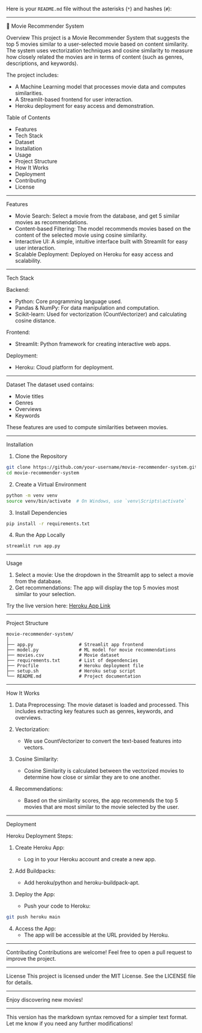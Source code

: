 Here is your `README.md` file without the asterisks (`*`) and hashes (`#`):

---

🎥 Movie Recommender System

Overview
This project is a Movie Recommender System that suggests the top 5 movies similar to a user-selected movie based on content similarity. The system uses vectorization techniques and cosine similarity to measure how closely related the movies are in terms of content (such as genres, descriptions, and keywords).

The project includes:
- A Machine Learning model that processes movie data and computes similarities.
- A Streamlit-based frontend for user interaction.
- Heroku deployment for easy access and demonstration.

Table of Contents
- Features
- Tech Stack
- Dataset
- Installation
- Usage
- Project Structure
- How It Works
- Deployment
- Contributing
- License

---

Features
- Movie Search: Select a movie from the database, and get 5 similar movies as recommendations.
- Content-based Filtering: The model recommends movies based on the content of the selected movie using cosine similarity.
- Interactive UI: A simple, intuitive interface built with Streamlit for easy user interaction.
- Scalable Deployment: Deployed on Heroku for easy access and scalability.

---

Tech Stack

Backend:
- Python: Core programming language used.
- Pandas & NumPy: For data manipulation and computation.
- Scikit-learn: Used for vectorization (CountVectorizer) and calculating cosine distance.

Frontend:
- Streamlit: Python framework for creating interactive web apps.

Deployment:
- Heroku: Cloud platform for deployment.

---

Dataset
The dataset used contains:
- Movie titles
- Genres
- Overviews
- Keywords

These features are used to compute similarities between movies.

---

Installation

1. Clone the Repository

```bash
git clone https://github.com/your-username/movie-recommender-system.git
cd movie-recommender-system
```

2. Create a Virtual Environment

```bash
python -m venv venv
source venv/bin/activate  # On Windows, use `venv\Scripts\activate`
```

3. Install Dependencies

```bash
pip install -r requirements.txt
```

4. Run the App Locally

```bash
streamlit run app.py
```

---

Usage
1. Select a movie: Use the dropdown in the Streamlit app to select a movie from the database.
2. Get recommendations: The app will display the top 5 movies most similar to your selection.

Try the live version here: [Heroku App Link](https://your-app.herokuapp.com)

---

Project Structure
```
movie-recommender-system/
│
├── app.py                 # Streamlit app frontend
├── model.py               # ML model for movie recommendations
├── movies.csv             # Movie dataset
├── requirements.txt       # List of dependencies
├── Procfile               # Heroku deployment file
├── setup.sh               # Heroku setup script
└── README.md              # Project documentation
```

---

How It Works

1. Data Preprocessing: The movie dataset is loaded and processed. This includes extracting key features such as genres, keywords, and overviews.
   
2. Vectorization: 
   - We use CountVectorizer to convert the text-based features into vectors.
   
3. Cosine Similarity: 
   - Cosine Similarity is calculated between the vectorized movies to determine how close or similar they are to one another.
   
4. Recommendations: 
   - Based on the similarity scores, the app recommends the top 5 movies that are most similar to the movie selected by the user.

---

Deployment

Heroku Deployment Steps:
1. Create Heroku App: 
   - Log in to your Heroku account and create a new app.
   
2. Add Buildpacks:
   - Add heroku/python and heroku-buildpack-apt.

3. Deploy the App:
   - Push your code to Heroku:
   
```bash
git push heroku main
```

4. Access the App:
   - The app will be accessible at the URL provided by Heroku.

---

Contributing
Contributions are welcome! Feel free to open a pull request to improve the project.

---

License
This project is licensed under the MIT License. See the LICENSE file for details.

---

Enjoy discovering new movies!

---

This version has the markdown syntax removed for a simpler text format. Let me know if you need any further modifications!
